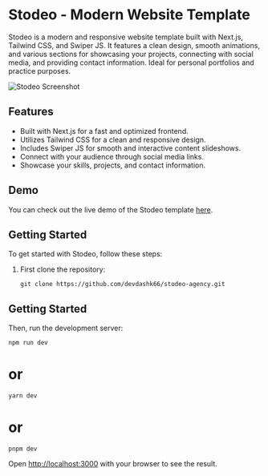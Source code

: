 # Stodeo - Modern Website Template

Stodeo is a modern and responsive website template built with Next.js, Tailwind CSS, and Swiper JS. It features a clean design, smooth animations, and various sections for showcasing your projects, connecting with social media, and providing contact information. Ideal for personal portfolios and practice purposes.

![Stodeo Screenshot](https://i.ibb.co/1bZQVpJ/screenshot-stodeo-agency-vercel-app-2023-09-05-15-37-10.png)

## Features

- Built with Next.js for a fast and optimized frontend.
- Utilizes Tailwind CSS for a clean and responsive design.
- Includes Swiper JS for smooth and interactive content slideshows.
- Connect with your audience through social media links.
- Showcase your skills, projects, and contact information.

## Demo

You can check out the live demo of the Stodeo template [here](https://stodeo-agency.vercel.app).

## Getting Started

To get started with Stodeo, follow these steps:

1. First clone the repository:

   ```
   git clone https://github.com/devdashk66/stodeo-agency.git
   ```

## Getting Started

Then, run the development server:

```
npm run dev
```

# or

```
yarn dev
```

# or

```
pnpm dev
```

Open [http://localhost:3000](http://localhost:3000) with your browser to see the result.
